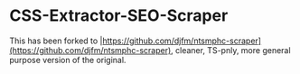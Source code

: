 # CSS-Extractor-SEO-Scraper

This has been forked to |https://github.com/djfm/ntsmphc-scraper](https://github.com/djfm/ntsmphc-scraper), cleaner, TS-pnly, more general purpose version of the original.
